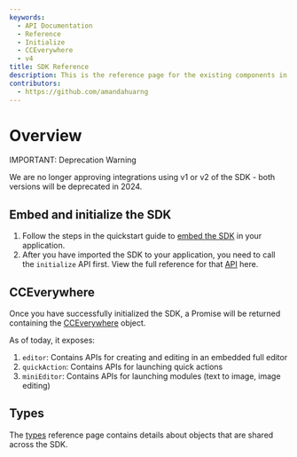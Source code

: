 ```yaml
---
keywords:
  - API Documentation
  - Reference
  - Initialize
  - CCEverywhere
  - v4
title: SDK Reference
description: This is the reference page for the existing components in the SDK.
contributors:
  - https://github.com/amandahuarng
--- 
```


# Overview

<InlineAlert variant="error" slots="header, text" />

IMPORTANT: Deprecation Warning

We are no longer approving integrations using v1 or v2 of the SDK - both versions will be deprecated in 2024.

## Embed and initialize the SDK

1. Follow the steps in the quickstart guide to [embed the SDK](../guides/quickstart/index.md#step-2-embed-the-sdk) in your application.
2. After you have imported the SDK to your application, you need to call the `initialize` API first. View the full reference for that [API](./initialize/index.md) here.

## CCEverywhere

Once you have successfully initialized the SDK, a Promise will be returned containing the [CCEverywhere](./CCEverywhere/index.md) object.

As of today, it exposes:

1. `editor`: Contains APIs for creating and editing in an embedded full editor
2. `quickAction`: Contains APIs for launching quick actions
3. `miniEditor`: Contains APIs for launching modules (text to image, image editing)

<!-- 4. `close()`: Closes the active editor modal
1. `terminate()`: Un-initializes the active `CCEverywhere` instance -->

## Types

The [types](./types/index.md) reference page contains details about objects that are shared across the SDK.
